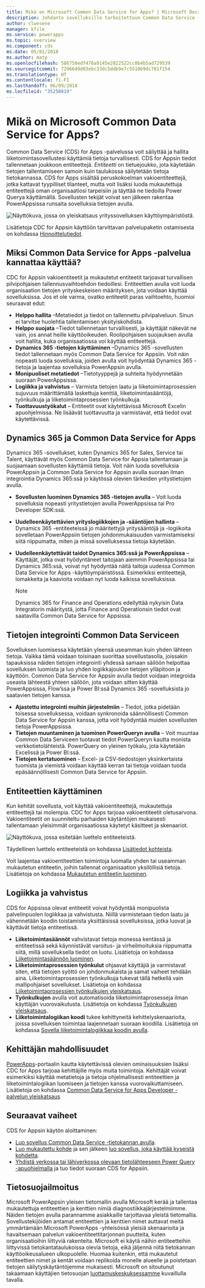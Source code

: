 ```yaml
---
title: Mikä on Microsoft Common Data Service for Apps? | Microsoft Docs
description: Johdanto sovelluksille tarkoitettuun Common Data Service (CDS) for Apps -palveluun, entiteetteihin ja palvelinpuolen logiikkaan.
author: clwesene
manager: kfile
ms.service: powerapps
ms.topic: overview
ms.component: cds
ms.date: 05/01/2018
ms.author: matp
ms.openlocfilehash: 586750edf476a9145e2822522cc0b4b5ad729539
ms.sourcegitcommit: 7296649d03ebc33dc5ddb9e7c551869dc781f154
ms.translationtype: HT
ms.contentlocale: fi-FI
ms.lasthandoff: 06/09/2018
ms.locfileid: "35250819"
---
```

# <a name="what-is-common-data-service-for-apps"></a>Mikä on Microsoft Common Data Service for Apps?
Common Data Service (CDS) for Apps -palvelussa voit säilyttää ja hallita liiketoimintasovellustesi käyttämiä tietoja turvallisesti. CDS for Appsin tiedot tallennetaan joukkoon entiteettejä. *Entiteetti* on tietuejoukko, jota käytetään tietojen tallentamiseen samoin kuin taulukossa säilytetään tietoja tietokannassa. CDS for Apps sisältää peruskokoelman vakioentiteettejä, jotka kattavat tyypilliset tilanteet, mutta voit lisäksi luoda mukautettuja entiteettejä oman organisaatiosi tarpeisiin ja täyttää ne tiedoilla Power Querya käyttämällä. Sovellusten tekijät voivat sen jälkeen rakentaa PowerAppsissa runsaita sovelluksia tietojen avulla.

![Näyttökuva, jossa on yleiskatsaus yrityssovelluksen käyttöympäristöstä.](./media/data-platform-cds-intro/platform.png "Käyttöympäristön yleiskatsaus")

Lisätietoja CDC for Appsin käyttöön tarvittavan palvelupaketin ostamisesta on kohdassa [Hinnoittelutiedot](../../administrator/pricing-billing-skus.md).

## <a name="why-use-common-data-service-for-apps"></a>Miksi Common Data Service for Apps -palvelua kannattaa käyttää?
CDC for Appsin vakioentiteetit ja mukautetut entiteetit tarjoavat turvallisen pilvipohjaisen tallennusvaihtoehdon tiedoillesi. Entiteettien avulla voit luoda organisaation tietojen yrityskeskeisen määrityksen, jota voidaan käyttää sovelluksissa. Jos et ole varma, ovatko entiteetit paras vaihtoehto, huomioi seuraavat edut:

* **Helppo hallita** &ndash;Metatiedot ja tiedot on tallennettu pilvipalveluun. Sinun ei tarvitse huolehtia tallentamisen yksityiskohdista.
* **Helppo suojata** &ndash;Tiedot tallennetaan turvallisesti, ja käyttäjät näkevät ne vain, jos annat heille käyttöoikeuden. Roolipohjaisen suojauksen avulla voit hallita, kuka organisaatiossa voi käyttää entiteettejä.
* **Dynamics 365 -tietojen käyttäminen** &ndash;Dynamics 365 -sovellusten tiedot tallennetaan myös Common Data Service for Appsiin. Voit näin nopeasti luoda sovelluksia, joiden avulla voit hyödyntää Dynamics 365 -tietoja ja laajentaa sovelluksia PowerAppsin avulla.
* **Monipuoliset metatiedot** &ndash;Tietotyyppejä ja suhteita hyödynnetään suoraan PowerAppsissa.
* **Logiikka ja vahvistus** &ndash; Varmista tietojen laatu ja liiketoimintaprosessien sujuvuus määrittämällä laskettuja kenttiä, liiketoimintasääntöjä, työnkulkuja ja liiketoimintaprosessien työnkulkuja.
* **Tuottavuustyökalut** &ndash; Entiteetit ovat käytettävissä Microsoft Excelin apuohjelmissa. Ne lisäävät tuottavuutta ja varmistavat, että tiedot ovat käytettävissä.

## <a name="dynamics-365-and-the-common-data-service-for-apps"></a>Dynamics 365 ja Common Data Service for Apps

Dynamics 365 -sovellukset, kuten Dynamics 365 for Sales, Service tai Talent, käyttävät myös Common Data Service for Appsia tallentamaan ja suojaamaan sovellusten käyttämiä tietoja. Voit näin luoda sovelluksia PowerAppsin ja Common Data Service for Appsin avulla suoraan ilman integrointia Dynamics 365:ssä jo käytössä olevien tärkeiden yritystietojen avulla.

* **Sovellusten luominen Dynamics 365 -tietojen avulla** &ndash; Voit luoda sovelluksia nopeasti yritystietojen avulla PowerAppsissa tai Pro Developer SDK:ssä.
* **Uudelleenkäytettävien yrityslogiikkojen ja -sääntöjen hallinta** &ndash; Dynamics 365 -entiteeteissä jo määritettyjä yritysääntöjä ja -logiikoita sovelletaan PowerAppsiin tietojen johdonmukaisuuden varmistamiseksi siitä riippumatta, miten ja missä sovelluksessa tietoja käytetään.
* **Uudelleenkäytettävät taidot Dynamics 365:ssä ja PowerAppsissa** &ndash; Käyttäjät, jotka ovat hyödyntäneet taitojaan aiemmin PowerAppsissa tai Dynamics 365:ssä, voivat nyt hyödyntää näitä taitoja uudessa Common Data Service for Apps -käyttöympäristössä. Esimerkiksi entiteettejä, lomakkeita ja kaavioita voidaan nyt luoda kaikissa sovelluksissa.

    > [!NOTE]
    > Dynamics 365 for Finance and Operations edellyttää nykyisin Data Integratorin määritystä, jotta Finance and Operationsin tiedot ovat saatavilla Common Data Service for Appsissa.

## <a name="integrating-data-into-the-common-data-service"></a>Tietojen integrointi Common Data Serviceen

Sovelluksen luomisessa käytetään yleensä useamman kuin yhden lähteen tietoja. Vaikka tämä voidaan toisinaan suorittaa sovellustasolla, joissakin tapauksissa näiden tietojen integrointi yhdessä samaan säilöön helpottaa sovelluksen luomista ja luo yhden logiikkajoukon tietojen ylläpitoon ja käyttöön. Common Data Service for Appsin avulla tiedot voidaan integroida useasta lähteestä yhteen säilöön, jota voidaan sitten käyttää PowerAppsissa, Flow’ssa ja Power BI:ssä Dynamics 365 -sovelluksista jo saatavien tietojen kanssa.

* **Ajastettu integrointi muihin järjestelmiin** &ndash; Tiedot, jotka pidetään toisessa sovelluksessa, voidaan synkronoida säännöllisesti Common Data Service for Appsin kanssa, jotta voit hyödyntää muiden sovellusten tietoja PowerAppsissa.
* **Tietojen muuntaminen ja tuominen PowerQueryn avulla** &ndash; Voit muuntaa Common Data Serviceen tuotavat tiedot PowerQueryn kautta monista verkkotietolähteistä. PowerQuery on yleinen työkalu, jota käytetään Excelissä ja Power BI:ssä.
* **Tietojen kertatuominen** &ndash; Excel- ja CSV-tiedostojen yksinkertaista tuomista ja viemistä voidaan käyttää kerran tai tietoja voidaan tuoda epäsäännöllisesti Common Data Service for Appsiin.


## <a name="interacting-with-entities"></a>Entiteettien käyttäminen
Kun kehität sovellusta, voit käyttää vakioentiteettejä, mukautettuja entiteettejä tai molempia. CDC for Apps tarjoaa vakioentiteetit oletusarvona. Vakioentiteetit on suunniteltu parhaiden käytäntöjen mukaisesti tallentamaan yleisimmät organisaatiossa käytetyt käsitteet ja skenaariot.

![Näyttökuva, jossa esitetään luettelo entiteeteistä.](./media/data-platform-cds-intro/entitylist.png "Entiteettiluettelo")

Täydellinen luettelo entiteeteistä on kohdassa [Lisätiedot kohteista](https://docs.microsoft.com/powerapps/developer/common-data-service/reference/about-entity-reference).

Voit laajentaa vakioentiteettien toimintoja luomalla yhden tai useamman mukautetun entiteetin, joihin tallennat organisaation yksilöllisiä tietoja. Lisätietoja on kohdassa [Mukautetun entiteetin luominen](create-custom-entity.md).

## <a name="logic-and-validation"></a>Logiikka ja vahvistus
CDS for Appsissa olevat entiteetit voivat hyödyntää monipuolista palvelinpuolen logiikkaa ja vahvistusta. Niillä varmistetaan tiedon laatu ja vähennetään koodin toistamista yksittäisissä sovelluksissa, jotka luovat ja käyttävät tietoja entiteetissä.

* **Liiketoimintasäännöt** vahvistavat tietoja monessa kentässä ja entiteetissä sekä käynnistävät varoitus- ja virheilmoituksia riippumatta siitä, millä sovelluksella tiedot on luotu. Lisätietoja on kohdassa [Liiketoimintasäännön luominen](./data-platform-create-business-rule.md).
* **Liiketoimintaprosessien työnkulut** ohjaavat käyttäjiä ja varmistavat siten, että tietojen syöttö on johdonmukaista ja samat vaiheet tehdään aina. Liiketoimintaprosessien työnkulkuja tukevat tällä hetkellä vain mallipohjaiset sovellukset. Lisätietoja on kohdassa [Liiketoimintaprosessien työnkulkujen yleiskatsaus](/dynamics365/customer-engagement/customize/business-process-flows-overview).
* **Työnkulkujen** avulla voit automatisoida liiketoimintaprosesseja ilman käyttäjän vuorovaikutusta. Lisätietoja on kohdassa [Työnkulkujen yleiskatsaus](/dynamics365/customer-engagement/customize/workflow-processes).
* **Liiketoimintalogiikan koodi** tukee kehittyneitä kehittelyskenaarioita, joissa sovelluksen toimintaa laajennetaan suoraan koodilla. Lisätietoja on kohdassa [Sovella liiketoimintalogiikkaa koodin avulla](../../developer/common-data-service/apply-business-logic-with-code.md).

## <a name="developer-capabilities"></a>Kehittäjän mahdollisuudet
[PowerApps](https://web.powerapps.com)-portaalin kautta käytettävissä olevien ominaisuuksien lisäksi CDC for Apps tarjoaa kehittäjille myös muita toimintoja. Kehittäjät voivat esimerkiksi käyttää metatietoja ja tietoja ohjelmallisesti entiteettien ja liiketoimintalogiikan luomiseen ja tietojen kanssa vuorovaikuttamiseen. Lisätietoja on kohdassa [Common Data Service for Apps Developer -palvelun yleiskatsaus](../../developer/common-data-service/overview.md)

## <a name="next-steps"></a>Seuraavat vaiheet
CDS for Appsin käytön aloittaminen:
* [Luo sovellus Common Data Service -tietokannan avulla](../canvas-apps/data-platform-create-app-scratch.md).
* [Luo mukautettu kohde](create-custom-entity.md) ja sen jälkeen [luo sovellus, joka käyttää kyseistä kohdetta](../canvas-apps/data-platform-create-app.md).
* [Yhdistä verkossa tai lähiverkossa olevaan tietolähteeseen Power Query -apuohjelmalla](./data-platform-cds-newentity-pq.md) ja tuo tiedot suoraan CDS for Appsiin.

## <a name="privacy-notice"></a>Tietosuojailmoitus
Microsoft PowerAppsin yleisen tietomallin avulla Microsoft kerää ja tallentaa mukautettuja entiteettien ja kenttien nimiä diagnostiikkajärjestelmiimme. Näiden tietojen avulla parannamme asiakkaille tarjottavaa yleistä tietomallia. Sovellustekijöiden antamat entiteettien ja kenttien nimet auttavat meitä ymmärtämään Microsoft PowerApps -yhteisössä yleisiä skenaarioita ja havaitsemaan palvelun vakioentiteettitarjonnan puutteita, kuten organisaatioihin liittyviä rakenteita. Microsoft ei käytä näihin entiteetteihin liittyvissä tietokantataulukoissa olevia tietoja, eikä jäljennä niitä tietokannan käyttöoikeusalueen ulkopuolelle. Huomaa kuitenkin, että mukautetut entiteettien nimet ja kentät voidaan replikoida monelle alueelle ja poistetaan tietojen säilytyskäytäntöjemme mukaisesti. Microsoft on sitoutunut takaamaan käyttäjien tietosuojan [luottamuskeskuksessamme](https://www.microsoft.com/trustcenter/Privacy/default.aspx) kuvaillulla tavalla.
